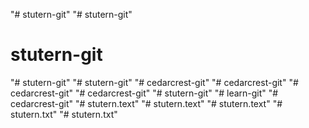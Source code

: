 "# stutern-git" 
"# stutern-git" 
# stutern-git
"# stutern-git" 
"# stutern-git" 
"# cedarcrest-git" 
"# cedarcrest-git" 
"# cedarcrest-git" 
"# cedarcrest-git" 
"# stutern-git" 
"# learn-git" 
"# cedarcrest-git" 
"# stutern.text" 
"# stutern.text" 
"# stutern.text" 
"# stutern.txt" 
"# stutern.txt" 
